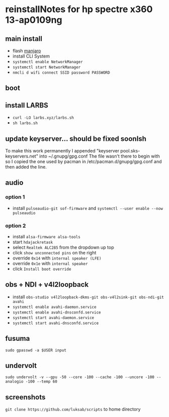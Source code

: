 # reinstallNotes for hp spectre x360 13-ap0109ng

## main install
- flash [manjaro](https://manjaro.org/downloads/official/architect/)
- install CLI System
- `systemctl enable NetworkManager`
- `systemctl start NetworkManager`
- `nmcli d wifi connect SSID password PASSWORD`

## boot

## install LARBS
- `curl -LO larbs.xyz/larbs.sh`
- `sh larbs.sh`

## update keyserver... should be fixed soonIsh
To make this work permanently I appended "keyserver pool.sks-keyservers.net" into ~/.gnupg/gpg.conf
The file wasn't there to begin with so I copied the one used by pacman in /etc/pacman.d/gnupg/gpg.conf and then added the line.

## audio
### option 1
- install `pulseaudio-git sof-firmware` and `systemctl --user enable --now pulseaudio`

### option 2
- install `alsa-firmware alsa-tools`
- start `hdajackretask`
- select `Realtek ALC285` from the dropdown up top
- click `show unconnected pins` on the right
- override `0x14` with `internal speaker (LFE)`
- override `0x1e` with `internal speaker`
- click `Install boot override`

## obs + NDI + v4l2loopback
- install `obs-studio v4l2loopback-dkms-git obs-v4l2sink-git obs-ndi-git avahi`
- `systemctl enable avahi-daemon.service`
- `systemctl enable avahi-dnsconfd.service`
- `systemctl start avahi-daemon.service`
- `systemctl start avahi-dnsconfd.service`

## fusuma
`sudo gpasswd -a $USER input`

## undervolt
`sudo undervolt -v --gpu -50 --core -100 --cache -100 --uncore -100 --analogio -100 --temp 60`

## screenshots
`git clone https://github.com/luksab/scripts` to home directory

